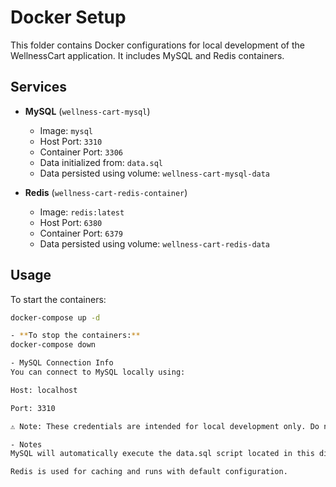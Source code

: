 # Docker Setup

This folder contains Docker configurations for local development of the WellnessCart application. It includes MySQL and Redis containers.

## Services

- **MySQL** (`wellness-cart-mysql`)
  - Image: `mysql`
  - Host Port: `3310`
  - Container Port: `3306`
  - Data initialized from: `data.sql`
  - Data persisted using volume: `wellness-cart-mysql-data`

- **Redis** (`wellness-cart-redis-container`)
  - Image: `redis:latest`
  - Host Port: `6380`
  - Container Port: `6379`
  - Data persisted using volume: `wellness-cart-redis-data`

## Usage

To start the containers:

```bash
docker-compose up -d

- **To stop the containers:**
docker-compose down

- MySQL Connection Info
You can connect to MySQL locally using:

Host: localhost

Port: 3310

⚠️ Note: These credentials are intended for local development only. Do not use them in production environments.

- Notes
MySQL will automatically execute the data.sql script located in this directory on the first run.

Redis is used for caching and runs with default configuration.

